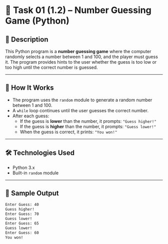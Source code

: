 # 🎯 Task 01 (1.2) – Number Guessing Game (Python)

## 📌 Description

This Python program is a **number guessing game** where the computer randomly selects a number between 1 and 100, and the player must guess it. The program provides hints to the user whether the guess is too low or too high until the correct number is guessed.

---

## 🧠 How It Works

- The program uses the `random` module to generate a random number between 1 and 100.
- A `while` loop continues until the user guesses the correct number.
- After each guess:
  - If the guess is **lower** than the number, it prompts: `"Guess higher!"`
  - If the guess is **higher** than the number, it prompts: `"Guess lower!"`
  - When the guess is correct, it prints: `"You won!"`

---

## 🛠️ Technologies Used

- Python 3.x
- Built-in `random` module

---

## 📄 Sample Output

```bash
Enter Guess: 40
Guess higher!
Enter Guess: 70
Guess lower!
Enter Guess: 65
Guess lower!
Enter Guess: 60
You won!
